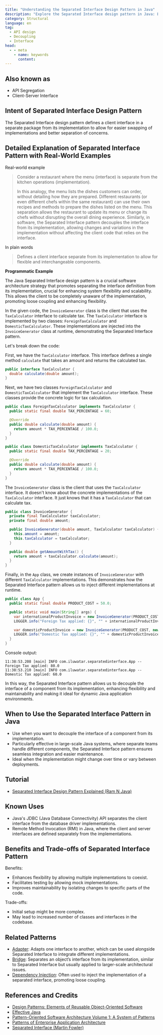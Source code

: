 ```yaml
---
title: "Understanding the Separated Interface Design Pattern in Java"
description: "Explore the Separated Interface design pattern in Java: Enhance software flexibility and maintainability by decoupling interfaces from implementations. Ideal for developers looking to improve code scalability and adaptability."
category: Structural
language: en
tag:
  - API design
  - Decoupling
  - Interface
head:
  - - meta
    - name: keywords
      content:
---
```


## Also known as

* API Segregation
* Client-Server Interface

## Intent of Separated Interface Design Pattern

The Separated Interface design pattern defines a client interface in a separate package from its implementation to allow for easier swapping of implementations and better separation of concerns.

## Detailed Explanation of Separated Interface Pattern with Real-World Examples

Real-world example

> Consider a restaurant where the menu (interface) is separate from the kitchen operations (implementation).
>
> In this analogy, the menu lists the dishes customers can order, without detailing how they are prepared. Different restaurants (or even different chefs within the same restaurant) can use their own recipes and methods to prepare the dishes listed on the menu. This separation allows the restaurant to update its menu or change its chefs without disrupting the overall dining experience. Similarly, in software, the Separated Interface pattern decouples the interface from its implementation, allowing changes and variations in the implementation without affecting the client code that relies on the interface.

In plain words

> Defines a client interface separate from its implementation to allow for flexible and interchangeable components.

**Programmatic Example**

The Java Separated Interface design pattern is a crucial software architecture strategy that promotes separating the interface definition from its implementation, crucial for enhancing system flexibility and scalability. This allows the client to be completely unaware of the implementation, promoting loose coupling and enhancing flexibility.

In the given code, the `InvoiceGenerator` class is the client that uses the `TaxCalculator` interface to calculate tax. The `TaxCalculator` interface is implemented by two classes: `ForeignTaxCalculator` and `DomesticTaxCalculator`. These implementations are injected into the `InvoiceGenerator` class at runtime, demonstrating the Separated Interface pattern.

Let's break down the code:

First, we have the `TaxCalculator` interface. This interface defines a single method `calculate` that takes an amount and returns the calculated tax.

```java
public interface TaxCalculator {
  double calculate(double amount);
}
```

Next, we have two classes `ForeignTaxCalculator` and `DomesticTaxCalculator` that implement the `TaxCalculator` interface. These classes provide the concrete logic for tax calculation.

```java
public class ForeignTaxCalculator implements TaxCalculator {
  public static final double TAX_PERCENTAGE = 60;

  @Override
  public double calculate(double amount) {
    return amount * TAX_PERCENTAGE / 100.0;
  }
}

public class DomesticTaxCalculator implements TaxCalculator {
  public static final double TAX_PERCENTAGE = 20;

  @Override
  public double calculate(double amount) {
    return amount * TAX_PERCENTAGE / 100.0;
  }
}
```

The `InvoiceGenerator` class is the client that uses the `TaxCalculator` interface. It doesn't know about the concrete implementations of the `TaxCalculator` interface. It just knows that it has a `TaxCalculator` that can calculate tax.

```java
public class InvoiceGenerator {
  private final TaxCalculator taxCalculator;
  private final double amount;

  public InvoiceGenerator(double amount, TaxCalculator taxCalculator) {
    this.amount = amount;
    this.taxCalculator = taxCalculator;
  }

  public double getAmountWithTax() {
    return amount + taxCalculator.calculate(amount);
  }
}
```

Finally, in the `App` class, we create instances of `InvoiceGenerator` with different `TaxCalculator` implementations. This demonstrates how the Separated Interface pattern allows us to inject different implementations at runtime.

```java
public class App {
  public static final double PRODUCT_COST = 50.0;

  public static void main(String[] args) {
    var internationalProductInvoice = new InvoiceGenerator(PRODUCT_COST, new ForeignTaxCalculator());
    LOGGER.info("Foreign Tax applied: {}", "" + internationalProductInvoice.getAmountWithTax());

    var domesticProductInvoice = new InvoiceGenerator(PRODUCT_COST, new DomesticTaxCalculator());
    LOGGER.info("Domestic Tax applied: {}", "" + domesticProductInvoice.getAmountWithTax());
  }
}
```

Console output:

```
11:38:53.208 [main] INFO com.iluwatar.separatedinterface.App -- Foreign Tax applied: 80.0
11:38:53.210 [main] INFO com.iluwatar.separatedinterface.App -- Domestic Tax applied: 60.0
```

In this way, the Separated Interface pattern allows us to decouple the interface of a component from its implementation, enhancing flexibility and maintainability and making it ideal for dynamic Java application environments.

## When to Use the Separated Interface Pattern in Java

* Use when you want to decouple the interface of a component from its implementation.
* Particularly effective in large-scale Java systems, where separate teams handle different components, the Separated Interface pattern ensures seamless integration and easier maintenance.
* Ideal when the implementation might change over time or vary between deployments.

## Tutorial

* [Separated Interface Design Pattern Explained (Ram N Java)](https://www.youtube.com/watch?v=d3k-hOA7k2Y)

## Known Uses

* Java's JDBC (Java Database Connectivity) API separates the client interface from the database driver implementations.
* Remote Method Invocation (RMI) in Java, where the client and server interfaces are defined separately from the implementations.

## Benefits and Trade-offs of Separated Interface Pattern

Benefits:

* Enhances flexibility by allowing multiple implementations to coexist.
* Facilitates testing by allowing mock implementations.
* Improves maintainability by isolating changes to specific parts of the code.

Trade-offs:

* Initial setup might be more complex.
* May lead to increased number of classes and interfaces in the codebase.

## Related Patterns

* [Adapter](https://java-design-patterns.com/patterns/adapter/): Adapts one interface to another, which can be used alongside Separated Interface to integrate different implementations.
* [Bridge](https://java-design-patterns.com/patterns/bridge/): Separates an object’s interface from its implementation, similar to Separated Interface but usually applied to larger-scale architectural issues.
* [Dependency Injection](https://java-design-patterns.com/patterns/dependency-injection/): Often used to inject the implementation of a separated interface, promoting loose coupling.

## References and Credits

* [Design Patterns: Elements of Reusable Object-Oriented Software](https://amzn.to/3w0pvKI)
* [Effective Java](https://amzn.to/4cGk2Jz)
* [Pattern-Oriented Software Architecture Volume 1: A System of Patterns](https://amzn.to/3xZ1ELU)
* [Patterns of Enterprise Application Architecture](https://amzn.to/3WfKBPR)
* [Separated Interface (Martin Fowler)](https://www.martinfowler.com/eaaCatalog/separatedInterface.html)
